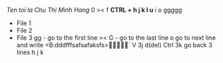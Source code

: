 
*Ten toi la Chu Thi Minh Hang*
0 >< f
**CTRL + h j k l u**
i o
ggggg
* File 1
* File 2
* File 3
gg - go to the first line >< G - go to the last line
o go to next line and write <B:dddfffsafsafaksfs>`
V 3j d(del) Ctrl 3k go back 3 lines h j k 
